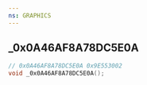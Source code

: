 ```yaml
---
ns: GRAPHICS
---
```

## _0x0A46AF8A78DC5E0A

```c
// 0x0A46AF8A78DC5E0A 0x9E553002
void _0x0A46AF8A78DC5E0A();
```


